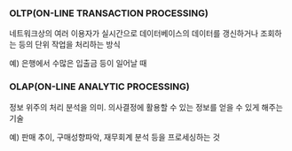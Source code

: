 ### OLTP(ON-LINE TRANSACTION PROCESSING)

네트워크상의 여러 이용자가 실시간으로 데이터베이스의 데이터를 갱신하거나 조회하는 등의 단위 작업을 처리하는 방식

예) 은행에서 수많은 입출금 등이 일어날 때



### OLAP(ON-LINE ANALYTIC PROCESSING)

정보 위주의 처리 분석을 의미. 의사결정에 활용할 수 있는 정보를 얻을 수 있게 해주는 기술

예) 판매 추이, 구매성향파악, 재무회계 분석 등을 프로세싱하는 것
